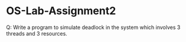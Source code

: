 # OS-Lab-Assignment2
Q: Write a program to simulate deadlock in the system which involves 3 threads and 3 resources.

